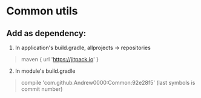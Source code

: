 # Common utils

## Add as dependency:
1. In application's build.gradle, allprojects -> repositories
> maven { url 'https://jitpack.io' }
2. In module's build.gradle
> compile 'com.github.Andrew0000:Common:92e28f5'
(last symbols is commit number)

